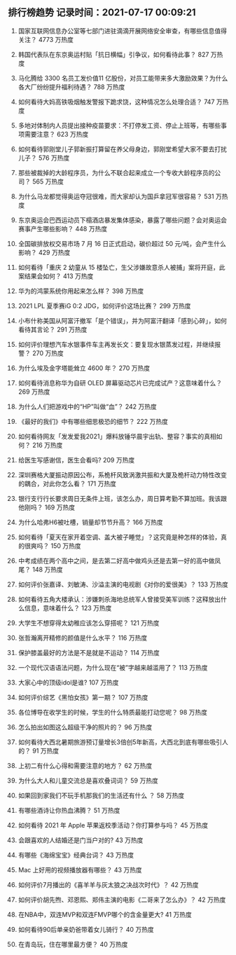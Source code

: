 
## 排行榜趋势 记录时间：2021-07-17 00:09:21
  
  1. 国家互联网信息办公室等七部门进驻滴滴开展网络安全审查，有哪些信息值得关注？ 4773 万热度
    
  2. 韩国代表队在东京奥运村贴「抗日横幅」引争议，如何看待此事？ 827 万热度
    
  3. 马化腾给 3300 名员工发价值11 亿股份，对员工能带来多大激励效果？为什么各大厂纷纷提升福利待遇？ 788 万热度
    
  4. 如何看待大妈高铁吸烟触发警报下跪求饶，这种情况怎么处理合适？ 747 万热度
    
  5. 多地对体制内人员提出接种疫苗要求：不打停发工资、停止上班等，有哪些事项需要注意？ 623 万热度
    
  6. 如何看待郭刚堂儿子郭新振打算留在养父母身边，郭刚堂希望大家不要去打扰儿子？ 576 万热度
    
  7. 那些被裁掉的大龄程序员，为什么不联合起来成立一个专收大龄程序员的公司？ 565 万热度
    
  8. 为什么马龙都觉得奥运夺冠很难，而大家却认为国乒拿冠军很容易？ 531 万热度
    
  9. 东京奥运会巴西运动员下榻酒店暴发集体感染，暴露了哪些问题？会对奥运会赛事产生哪些影响？ 448 万热度
    
  10. 全国碳排放权交易市场 7 月 16 日正式启动，碳价超过 50 元/吨，会产生什么影响？ 429 万热度
    
  11. 如何看待「重庆 2 幼童从 15 楼坠亡，生父涉嫌故意杀人被捕」案将开庭，此案结果会如何？ 413 万热度
    
  12. 华为的鸿蒙系统你用起来怎么样？ 398 万热度
    
  13. 2021 LPL 夏季赛iG 0:2 JDG，如何评价这场比赛？ 299 万热度
    
  14. 小布什称美国从阿富汗撤军「是个错误」，并为阿富汗翻译「感到心碎」，如何看待其言论？ 291 万热度
    
  15. 如何评价理想汽车水银事件车主再发长文：要复现水银蒸发过程，并继续报警？ 270 万热度
    
  16. 为什么埃及金字塔能耸立 4600 年？ 270 万热度
    
  17. 如何看待消息称华为自研 OLED 屏幕驱动芯片已完成试产？这意味着什么？ 269 万热度
    
  18. 为什么人们把游戏中的“HP”叫做“血”？ 242 万热度
    
  19. 《最好的我们》中有哪些细思极恐的细节？ 222 万热度
    
  20. 如何看待网友「发发爱我2021」爆料放锤华晨宇出轨、整容？事实的真相如何？ 216 万热度
    
  21. 给医生写感谢信，医生会看吗? 209 万热度
    
  22. 深圳赛格大厦振动原因公布，系桅杆风致涡激共振和大厦及桅杆动力特性改变的耦合，对此你怎么看？ 171 万热度
    
  23. 银行支行行长要求周日无条件上班，该怎么办，周日算考勤不算加班。我该跟他刚吗？ 169 万热度
    
  24. 为什么哈弗H6被吐槽，销量却节节升高？ 166 万热度
    
  25. 如何看待「夏天在家开着空调、盖大被子睡觉」？这究竟是种怎样的体验，真的很爽吗？ 150 万热度
    
  26. 中考成绩在两个高中之间，是去第二好高中做鸡头还是去第一好的高中做凤尾？ 148 万热度
    
  27. 如何评价张嘉译、刘敏涛、沙溢主演的电视剧《对你的爱很美》？ 133 万热度
    
  28. 如何看待五角大楼承认：涉嫌刺杀海地总统军人曾接受美军训练？这释放出什么信息，意味着什么？ 123 万热度
    
  29. 大学生不想穿得太幼稚应该怎么穿搭呢？ 121 万热度
    
  30. 张哲瀚离开精修的颜值是什么水平？ 116 万热度
    
  31. 保护膝盖最好的方法是不是就是不运动？ 114 万热度
    
  32. 一个现代汉语语法问题，为什么现在“被”字越来越滥用了？ 113 万热度
    
  33. 大家心中的顶级idol是谁? 107 万热度
    
  34. 如何评价综艺《黑怕女孩》第一期？ 107 万热度
    
  35. 各位博导在收学生的时候，学生的什么特质最能打动您呢？ 98 万热度
    
  36. 怎么拍出如图这么超级干净的照片的？ 96 万热度
    
  37. 如何看待大西北暑期旅游预订量增长3倍创5年新高，大西北到底有哪些吸引人的？ 91 万热度
    
  38. 上初二有什么心得和需要注意的地方？ 62 万热度
    
  39. 为什么大人和儿童交流总是喜欢叠词词？ 59 万热度
    
  40. 如果回到家我们不玩手机那我们的生活还有什么 ？ 58 万热度
    
  41. 有哪些酒诗让你热血沸腾？ 51 万热度
    
  42. 如何看待 2021 年 Apple 苹果返校季活动？你打算参与吗？ 45 万热度
    
  43. 会跟喜欢的人结婚还是门当户对的? 43 万热度
    
  44. 有哪些《海绵宝宝》经典台词？ 43 万热度
    
  45. Mac 上好用的视频播放器有哪些？ 43 万热度
    
  46. 如何评价7月播出的《喜羊羊与灰太狼之决战次时代》？ 42 万热度
    
  47. 如何评价胡先煦、邓恩熙、郑伟主演的电影《二哥来了怎么办》？ 42 万热度
    
  48. 在NBA中，双连MVP和双连FMVP哪个的含金量更大? 41 万热度
    
  49. 如何看待90后单亲奶爸带着女儿骑行？ 40 万热度
    
  50. 在青岛玩，住在哪里最方便？ 40 万热度
    